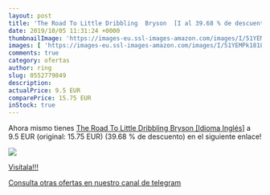 ```yaml
---
layout: post
title: 'The Road To Little Dribbling  Bryson  [I al 39.68 % de descuento'
date: 2019/10/05 11:31:24 +0000
thumbnailImage: 'https://images-eu.ssl-images-amazon.com/images/I/51YEMPk181L._SL200_.jpg'
images: [ 'https://images-eu.ssl-images-amazon.com/images/I/51YEMPk181L._SL200_.jpg' ]
comments: true
category: ofertas
author: ring
slug: 0552779849
description:
actualPrice: 9.5 EUR
comparePrice: 15.75 EUR
inStock: true
---
```


Ahora mismo tienes [The Road To Little Dribbling  Bryson  [Idioma Inglés]](https://www.amazon.com/dp/0552779849/?tag=redken08-20) a 9.5 EUR (original: 15.75 EUR) (39.68 %  de descuento) en el siguiente enlace!

[![](https://images-eu.ssl-images-amazon.com/images/I/51YEMPk181L._SL200_.jpg)](https://www.amazon.com/dp/0552779849/?tag=redken08-20)

[Visítala!!!](https://www.amazon.com/dp/0552779849/?tag=redken08-20)

[Consulta otras ofertas en nuestro canal de telegram](https://t.me/s/ofertas25)

